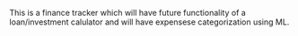 This is a finance tracker which will have future functionality of a loan/investment calulator and will have expensese categorization using ML.
